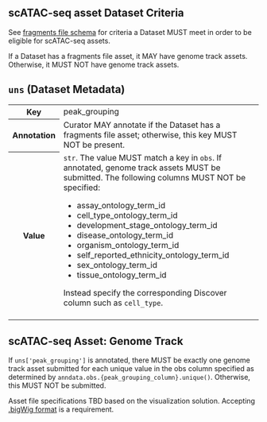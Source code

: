 ## scATAC-seq asset Dataset Criteria

See [fragments file schema](https://github.com/chanzuckerberg/single-cell-curation/blob/main/schema/drafts/fragments_file.md) for criteria a Dataset MUST meet in order to be eligible for scATAC-seq assets.

If a Dataset has a fragments file asset, it MAY have genome track assets. Otherwise, it MUST NOT have genome track assets.

## `uns` (Dataset Metadata)

<table><tbody>
    <tr>
      <th>Key</th>
      <td>peak_grouping</td>
    </tr>
    <tr>
      <th>Annotation</th>
      <td>Curator MAY annotate if the Dataset has a fragments file asset; otherwise, this key MUST NOT be present.</td>
    </tr>
    <tr>
      <th>Value</th>
        <td>
          <code>str</code>. The value MUST match a key in <code>obs</code>. If annotated, genome track assets MUST be submitted. The following columns MUST NOT be specified:
      <ul>
        <li>assay_ontology_term_id</li>
        <li>cell_type_ontology_term_id</li>
        <li>development_stage_ontology_term_id</li>
        <li>disease_ontology_term_id</li>
        <li>organism_ontology_term_id</li>
        <li>self_reported_ethnicity_ontology_term_id</li>
        <li>sex_ontology_term_id</li>
        <li>tissue_ontology_term_id</li>
      </ul>
      Instead specify the corresponding Discover column such as <code>cell_type</code>.<br><br>
        </td>
    </tr>
</tbody></table>

## scATAC-seq Asset: Genome Track

If <code>uns['peak_grouping']</code> is annotated, there MUST be exactly one genome track asset submitted for each unique value in the obs column specified as determined by <code>anndata.obs.{peak_grouping_column}.unique()</code>. Otherwise, this MUST NOT be submitted.

Asset file specifications TBD based on the visualization solution. Accepting <a href="https://genome.ucsc.edu/goldenpath/help/bigWig.html">.bigWig format</a> is a requirement.
